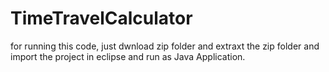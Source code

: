# TimeTravelCalculator

for running this code, just dwnload zip folder and extraxt the zip folder and import the project in eclipse and run as Java Application.
